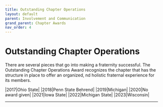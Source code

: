 ```yaml
---
title: Outstanding Chapter Operations
layout: default
parent: Involvement and Communication
grand_parent: Chapter Awards
nav_order: 4
---
```

# Outstanding Chapter Operations

There are several pieces that go into making a fraternity successful. The Outstanding Chapter Operations Award recognizes the chapter that has the structure in place to offer an organized, nd holistic fraternal experience for its members.

|2017|Ohio State|
|2018|Penn State Behrend|
|2019|Michigan|
|2020|No award given|
|2021|Iowa State|
|2022|Michigan State|
|2023|Wisconsin|

----